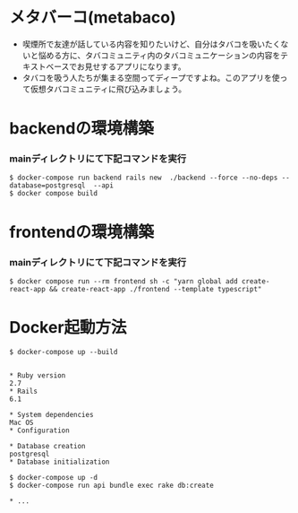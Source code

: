 # メタバーコ(metabaco)

- 喫煙所で友達が話している内容を知りたいけど、自分はタバコを吸いたくないと悩める方に、タバコミュニティ内のタバコミュニケーションの内容をテキストベースでお見せするアプリになります。
- タバコを吸う人たちが集まる空間ってディープですよね。このアプリを使って仮想タバコミュニティに飛び込みましょう。
# backendの環境構築
### mainディレクトリにて下記コマンドを実行
```
$ docker-compose run backend rails new  ./backend --force --no-deps --database=postgresql  --api
$ docker compose build
```

# frontendの環境構築
### mainディレクトリにて下記コマンドを実行
```
$ docker compose run --rm frontend sh -c "yarn global add create-react-app && create-react-app ./frontend --template typescript"
```

# Docker起動方法
```
$ docker-compose up --build
```

```

* Ruby version
2.7
* Rails
6.1

* System dependencies
Mac OS
* Configuration

* Database creation
postgresql
* Database initialization

$ docker-compose up -d
$ docker-compose run api bundle exec rake db:create

* ...
